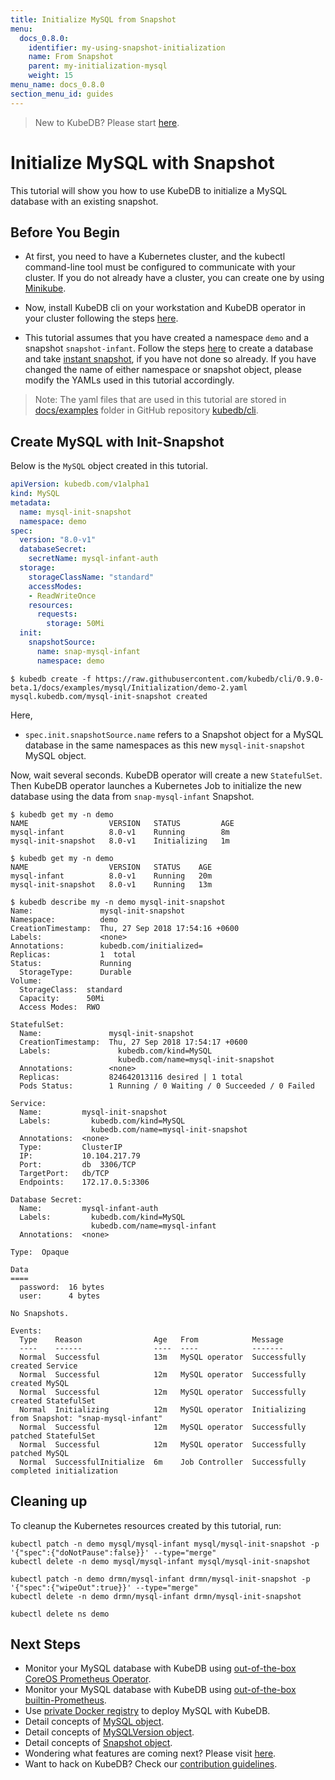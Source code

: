 ```yaml
---
title: Initialize MySQL from Snapshot
menu:
  docs_0.8.0:
    identifier: my-using-snapshot-initialization
    name: From Snapshot
    parent: my-initialization-mysql
    weight: 15
menu_name: docs_0.8.0
section_menu_id: guides
---
```

> New to KubeDB? Please start [here](/docs/concepts/README.md).

# Initialize MySQL with Snapshot

This tutorial will show you how to use KubeDB to initialize a MySQL database with an existing snapshot.

## Before You Begin

- At first, you need to have a Kubernetes cluster, and the kubectl command-line tool must be configured to communicate with your cluster. If you do not already have a cluster, you can create one by using [Minikube](https://github.com/kubernetes/minikube).

- Now, install KubeDB cli on your workstation and KubeDB operator in your cluster following the steps [here](/docs/setup/install.md).

- This tutorial assumes that you have created a namespace `demo` and a snapshot `snapshot-infant`. Follow the steps [here](/docs/guides/mysql/snapshot/backup-and-restore.md) to create a database and take [instant snapshot](/docs/guides/mysql/snapshot/backup-and-restore.md#instant-backups), if you have not done so already. If you have changed the name of either namespace or snapshot object, please modify the YAMLs used in this tutorial accordingly.

> Note: The yaml files that are used in this tutorial are stored in [docs/examples](https://github.com/kubedb/cli/tree/master/docs/examples) folder in GitHub repository [kubedb/cli](https://github.com/kubedb/cli).

## Create MySQL with Init-Snapshot

Below is the `MySQL` object created in this tutorial.

```yaml
apiVersion: kubedb.com/v1alpha1
kind: MySQL
metadata:
  name: mysql-init-snapshot
  namespace: demo
spec:
  version: "8.0-v1"
  databaseSecret:
    secretName: mysql-infant-auth
  storage:
    storageClassName: "standard"
    accessModes:
    - ReadWriteOnce
    resources:
      requests:
        storage: 50Mi
  init:
    snapshotSource:
      name: snap-mysql-infant
      namespace: demo
```

```console
$ kubedb create -f https://raw.githubusercontent.com/kubedb/cli/0.9.0-beta.1/docs/examples/mysql/Initialization/demo-2.yaml
mysql.kubedb.com/mysql-init-snapshot created
```

Here,

- `spec.init.snapshotSource.name` refers to a Snapshot object for a MySQL database in the same namespaces as this new `mysql-init-snapshot` MySQL object.

Now, wait several seconds. KubeDB operator will create a new `StatefulSet`. Then KubeDB operator launches a Kubernetes Job to initialize the new database using the data from `snap-mysql-infant` Snapshot.

```console
$ kubedb get my -n demo
NAME                  VERSION   STATUS         AGE
mysql-infant          8.0-v1    Running        8m
mysql-init-snapshot   8.0-v1    Initializing   1m

$ kubedb get my -n demo
NAME                  VERSION   STATUS    AGE
mysql-infant          8.0-v1    Running   20m
mysql-init-snapshot   8.0-v1    Running   13m

$ kubedb describe my -n demo mysql-init-snapshot
Name:               mysql-init-snapshot
Namespace:          demo
CreationTimestamp:  Thu, 27 Sep 2018 17:54:16 +0600
Labels:             <none>
Annotations:        kubedb.com/initialized=
Replicas:           1  total
Status:             Running
  StorageType:      Durable
Volume:
  StorageClass:  standard
  Capacity:      50Mi
  Access Modes:  RWO

StatefulSet:
  Name:               mysql-init-snapshot
  CreationTimestamp:  Thu, 27 Sep 2018 17:54:17 +0600
  Labels:               kubedb.com/kind=MySQL
                        kubedb.com/name=mysql-init-snapshot
  Annotations:        <none>
  Replicas:           824642013116 desired | 1 total
  Pods Status:        1 Running / 0 Waiting / 0 Succeeded / 0 Failed

Service:
  Name:         mysql-init-snapshot
  Labels:         kubedb.com/kind=MySQL
                  kubedb.com/name=mysql-init-snapshot
  Annotations:  <none>
  Type:         ClusterIP
  IP:           10.104.217.79
  Port:         db  3306/TCP
  TargetPort:   db/TCP
  Endpoints:    172.17.0.5:3306

Database Secret:
  Name:         mysql-infant-auth
  Labels:         kubedb.com/kind=MySQL
                  kubedb.com/name=mysql-infant
  Annotations:  <none>
  
Type:  Opaque
  
Data
====
  password:  16 bytes
  user:      4 bytes

No Snapshots.

Events:
  Type    Reason                Age   From            Message
  ----    ------                ----  ----            -------
  Normal  Successful            13m   MySQL operator  Successfully created Service
  Normal  Successful            12m   MySQL operator  Successfully created MySQL
  Normal  Successful            12m   MySQL operator  Successfully created StatefulSet
  Normal  Initializing          12m   MySQL operator  Initializing from Snapshot: "snap-mysql-infant"
  Normal  Successful            12m   MySQL operator  Successfully patched StatefulSet
  Normal  Successful            12m   MySQL operator  Successfully patched MySQL
  Normal  SuccessfulInitialize  6m    Job Controller  Successfully completed initialization
```

## Cleaning up

To cleanup the Kubernetes resources created by this tutorial, run:

```console
kubectl patch -n demo mysql/mysql-infant mysql/mysql-init-snapshot -p '{"spec":{"doNotPause":false}}' --type="merge"
kubectl delete -n demo mysql/mysql-infant mysql/mysql-init-snapshot

kubectl patch -n demo drmn/mysql-infant drmn/mysql-init-snapshot -p '{"spec":{"wipeOut":true}}' --type="merge"
kubectl delete -n demo drmn/mysql-infant drmn/mysql-init-snapshot

kubectl delete ns demo
```

## Next Steps

- Monitor your MySQL database with KubeDB using [out-of-the-box CoreOS Prometheus Operator](/docs/guides/mysql/monitoring/using-coreos-prometheus-operator.md).
- Monitor your MySQL database with KubeDB using [out-of-the-box builtin-Prometheus](/docs/guides/mysql/monitoring/using-builtin-prometheus.md).
- Use [private Docker registry](/docs/guides/mysql/private-registry/using-private-registry.md) to deploy MySQL with KubeDB.
- Detail concepts of [MySQL object](/docs/concepts/databases/mysql.md).
- Detail concepts of [MySQLVersion object](/docs/concepts/catalog/mysql.md).
- Detail concepts of [Snapshot object](/docs/concepts/snapshot.md).
- Wondering what features are coming next? Please visit [here](/docs/roadmap.md).
- Want to hack on KubeDB? Check our [contribution guidelines](/docs/CONTRIBUTING.md).
